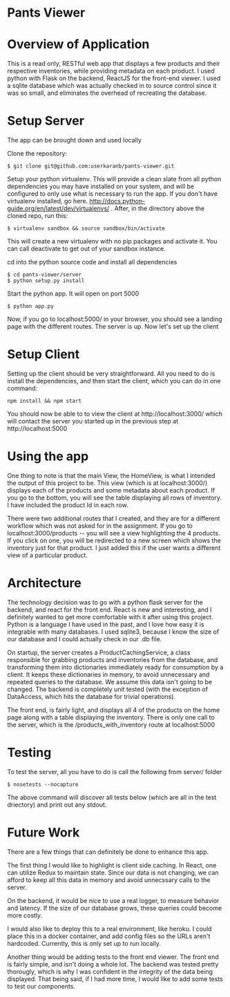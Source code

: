 # Pants Viewer

# Overview of Application

This is a read only, RESTful web app that displays a few products and their respective inventories, while providing metadata on each product. I used python with Flask on the backend, ReactJS for the front-end viewer. I used a sqlite database which was actually checked in to source control since it was so small, and eliminates the overhead of recreating the database.

# Setup Server

The app can be brought down and used locally

Clone the repository: 
```
$ git clone git@github.com:userkaranb/pants-viewer.git
```

Setup your python virtualenv. This will provide a clean slate from all python dependencies you may have installed on your system, and will be configured to only use what is necessary to run the app. If you don't have virtualenv installed, go here. http://docs.python-guide.org/en/latest/dev/virtualenvs/ . After, in the directory above the cloned repo, run this:
```
$ virtualenv sandbox && source sandbox/bin/activate
```

This will create a new virtualenv with no pip packages and activate it. You can call deactivate to get out of your sandbox instance.

cd into the python source code and install all dependencies
```
$ cd pants-viewer/server
$ python setup.py install
```

Start the python app. It will open on port 5000
```
$ python app.py
```

Now, if you go to localhost:5000/ in your browser, you should see a landing page with the different routes. The server is up. Now let's set up the client

# Setup Client

Setting up the client should be very straightforward. All you need to do is install the dependencies, and then start the client, which you can do in one command:

```
npm install && npm start
```

You should now be able to to view the client at http://localhost:3000/ which will contact the server you started up in the previous step at http://localhost:5000

# Using the app

One thing to note is that the main View, the HomeView, is what I intended the output of this project to be. This view (which is at localhost:3000/) displays each of the products and some metadata about each product. If you go to the bottom, you will see the table displaying all rows of inventory. I have included the product Id in each row.

There were two additional routes that I created, and they are for a different workflow which was not asked for in the assignment. If you go to localhost:3000/products -- you will see a view highlighting the 4 products. If you click on one, you will be redirected to a new screen which shows the inventory just for that product. I just added this if the user wants a different view of a particular product. 

# Architecture

The technology decision was to go with a python flask server for the backend, and react for the front end. React is new and interesting, and I definitely wanted to get more comfortable with it after using this project. Python is a language I have used in the past, and I love how easy it is integrable with many databases. I used sqlite3, because I know the size of our database and I could actually check in our .db file. 

On startup, the server creates a ProductCachingService, a class responsible for grabbing products and inventories from the database, and transforming them into dictionaries immediately ready for consumption by a client. It keeps these dictionaries in memory, to avoid unnecessary and repeated queries to the database. We assume this data isn't going to be changed. The backend is completely unit tested (with the exception of DataAccess, which hits the database for trivial operations).

The front end, is fairly light, and displays all 4 of the products on the home page along with a table displaying the inventory. There is only one call to the server, which is the /products_with_inventory route at localhost:5000

# Testing

To test the server, all you have to do is call the following from server/ folder

```
$ nosetests --nocapture
```

The above command will discover all tests below (which are all in the test driectory) and print out any stdout.

# Future Work

There are a few things that can definitely be done to enhance this app.

The first thing I would like to highlight is client side caching. In React, one can utilize Redux to maintain state. Since our data is not changing, we can afford to keep all this data in memory and avoid unnecssary calls to the server.

On the backend, it would be nice to use a real logger, to measure behavior and latency. If the size of our database grows, these queries could become more costly. 

I would also like to deploy this to a real environment, like heroku. I could place this in a docker container, and add config files so the URLs aren't hardcoded. Currently, this is only set up to run locally.

Another thing would be adding tests to the front end viewer. The front end is fairly simple, and isn't doing a whole lot. The backend was tested pretty thorougly, which is why I was confident in the integrity of the data being displayed. That being said, if I had more time, I would like to add some tests to test our components.